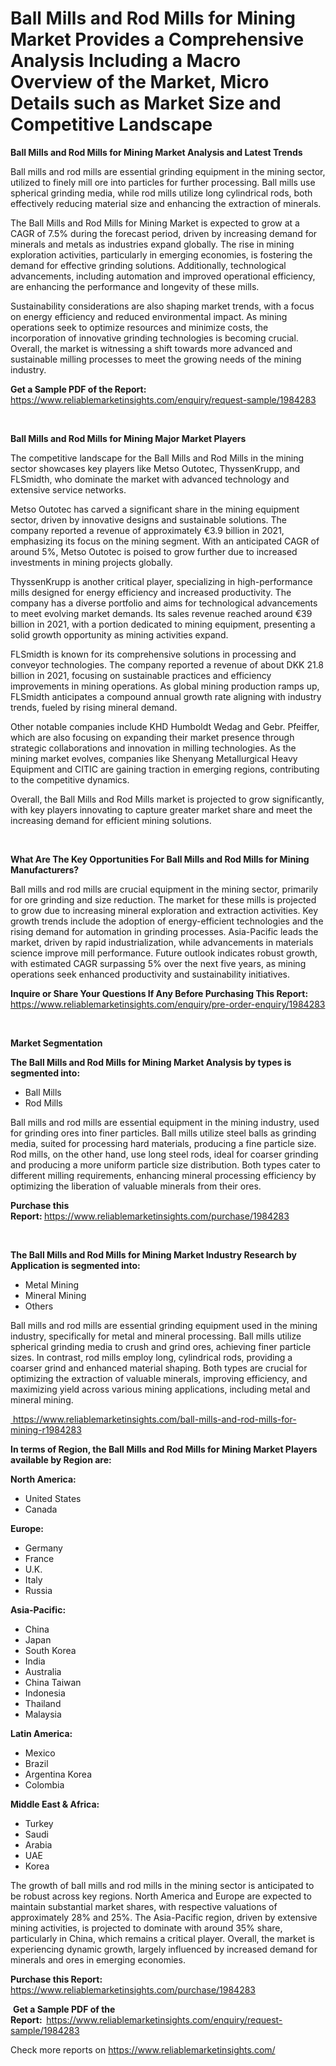 <p><h1>Ball Mills and Rod Mills for Mining Market Provides a Comprehensive Analysis Including a Macro Overview of the Market, Micro Details such as Market Size and Competitive Landscape</h1></p><p><strong>Ball Mills and Rod Mills for Mining Market Analysis and Latest Trends</strong></p>
<p><p>Ball mills and rod mills are essential grinding equipment in the mining sector, utilized to finely mill ore into particles for further processing. Ball mills use spherical grinding media, while rod mills utilize long cylindrical rods, both effectively reducing material size and enhancing the extraction of minerals.</p><p>The Ball Mills and Rod Mills for Mining Market is expected to grow at a CAGR of 7.5% during the forecast period, driven by increasing demand for minerals and metals as industries expand globally. The rise in mining exploration activities, particularly in emerging economies, is fostering the demand for effective grinding solutions. Additionally, technological advancements, including automation and improved operational efficiency, are enhancing the performance and longevity of these mills.</p><p>Sustainability considerations are also shaping market trends, with a focus on energy efficiency and reduced environmental impact. As mining operations seek to optimize resources and minimize costs, the incorporation of innovative grinding technologies is becoming crucial. Overall, the market is witnessing a shift towards more advanced and sustainable milling processes to meet the growing needs of the mining industry.</p></p>
<p><strong>Get a Sample PDF of the Report:&nbsp;</strong> <a href="https://www.reliablemarketinsights.com/enquiry/request-sample/1984283?utm_campaign=2888&utm_medium=2&utm_source=Github&utm_content=ia&utm_term=02032025&utm_id=ball-mills-and-rod-mills-for-mining">https://www.reliablemarketinsights.com/enquiry/request-sample/1984283</a></p>
<p>&nbsp;</p>
<p><strong>Ball Mills and Rod Mills for Mining Major Market Players</strong></p>
<p><p>The competitive landscape for the Ball Mills and Rod Mills in the mining sector showcases key players like Metso Outotec, ThyssenKrupp, and FLSmidth, who dominate the market with advanced technology and extensive service networks. </p><p>Metso Outotec has carved a significant share in the mining equipment sector, driven by innovative designs and sustainable solutions. The company reported a revenue of approximately €3.9 billion in 2021, emphasizing its focus on the mining segment. With an anticipated CAGR of around 5%, Metso Outotec is poised to grow further due to increased investments in mining projects globally.</p><p>ThyssenKrupp is another critical player, specializing in high-performance mills designed for energy efficiency and increased productivity. The company has a diverse portfolio and aims for technological advancements to meet evolving market demands. Its sales revenue reached around €39 billion in 2021, with a portion dedicated to mining equipment, presenting a solid growth opportunity as mining activities expand.</p><p>FLSmidth is known for its comprehensive solutions in processing and conveyor technologies. The company reported a revenue of about DKK 21.8 billion in 2021, focusing on sustainable practices and efficiency improvements in mining operations. As global mining production ramps up, FLSmidth anticipates a compound annual growth rate aligning with industry trends, fueled by rising mineral demand.</p><p>Other notable companies include KHD Humboldt Wedag and Gebr. Pfeiffer, which are also focusing on expanding their market presence through strategic collaborations and innovation in milling technologies. As the mining market evolves, companies like Shenyang Metallurgical Heavy Equipment and CITIC are gaining traction in emerging regions, contributing to the competitive dynamics.</p><p>Overall, the Ball Mills and Rod Mills market is projected to grow significantly, with key players innovating to capture greater market share and meet the increasing demand for efficient mining solutions.</p></p>
<p>&nbsp;</p>
<p><strong>What Are The Key Opportunities For Ball Mills and Rod Mills for Mining Manufacturers?</strong></p>
<p><p>Ball mills and rod mills are crucial equipment in the mining sector, primarily for ore grinding and size reduction. The market for these mills is projected to grow due to increasing mineral exploration and extraction activities. Key growth trends include the adoption of energy-efficient technologies and the rising demand for automation in grinding processes. Asia-Pacific leads the market, driven by rapid industrialization, while advancements in materials science improve mill performance. Future outlook indicates robust growth, with estimated CAGR surpassing 5% over the next five years, as mining operations seek enhanced productivity and sustainability initiatives.</p></p>
<p><strong>Inquire or Share Your Questions If Any Before Purchasing This Report:</strong> <a href="https://www.reliablemarketinsights.com/enquiry/pre-order-enquiry/1984283?utm_campaign=2888&utm_medium=2&utm_source=Github&utm_content=ia&utm_term=02032025&utm_id=ball-mills-and-rod-mills-for-mining">https://www.reliablemarketinsights.com/enquiry/pre-order-enquiry/1984283</a></p>
<p>&nbsp;</p>
<p><strong>Market Segmentation</strong></p>
<p><strong>The Ball Mills and Rod Mills for Mining Market Analysis by types is segmented into:</strong></p>
<p><ul><li>Ball Mills</li><li>Rod Mills</li></ul></p>
<p><p>Ball mills and rod mills are essential equipment in the mining industry, used for grinding ores into finer particles. Ball mills utilize steel balls as grinding media, suited for processing hard materials, producing a fine particle size. Rod mills, on the other hand, use long steel rods, ideal for coarser grinding and producing a more uniform particle size distribution. Both types cater to different milling requirements, enhancing mineral processing efficiency by optimizing the liberation of valuable minerals from their ores.</p></p>
<p><strong>Purchase this Report:&nbsp;</strong><a href="https://www.reliablemarketinsights.com/purchase/1984283?utm_campaign=2888&utm_medium=2&utm_source=Github&utm_content=ia&utm_term=02032025&utm_id=ball-mills-and-rod-mills-for-mining">https://www.reliablemarketinsights.com/purchase/1984283</a></p>
<p>&nbsp;</p>
<p><strong>The Ball Mills and Rod Mills for Mining Market Industry Research by Application is segmented into:</strong></p>
<p><ul><li>Metal Mining</li><li>Mineral Mining</li><li>Others</li></ul></p>
<p><p>Ball mills and rod mills are essential grinding equipment used in the mining industry, specifically for metal and mineral processing. Ball mills utilize spherical grinding media to crush and grind ores, achieving finer particle sizes. In contrast, rod mills employ long, cylindrical rods, providing a coarser grind and enhanced material shaping. Both types are crucial for optimizing the extraction of valuable minerals, improving efficiency, and maximizing yield across various mining applications, including metal and mineral mining.</p></p>
<p><a href="https://www.reliablemarketinsights.com/ball-mills-and-rod-mills-for-mining-r1984283?utm_campaign=2888&utm_medium=2&utm_source=Github&utm_content=ia&utm_term=02032025&utm_id=ball-mills-and-rod-mills-for-mining">&nbsp;https://www.reliablemarketinsights.com/ball-mills-and-rod-mills-for-mining-r1984283</a></p>
<p><strong>In terms of Region, the Ball Mills and Rod Mills for Mining Market Players available by Region are:</strong></p>
<p>
    <p> <strong> North America: </strong>
        <ul>
            <li>United States</li>
            <li>Canada</li>
        </ul>
        </p> 
    <p> <strong> Europe: </strong>
        <ul>
            <li>Germany</li>
            <li>France</li>
            <li>U.K.</li>
            <li>Italy</li>
            <li>Russia</li>
        </ul>
        </p> 
    <p> <strong> Asia-Pacific: </strong>
        <ul>
            <li>China</li>
            <li>Japan</li>
            <li>South Korea</li>
            <li>India</li>
            <li>Australia</li>
            <li>China Taiwan</li>
            <li>Indonesia</li>
            <li>Thailand</li>
            <li>Malaysia</li>
        </ul>
        </p> 
    <p> <strong> Latin America: </strong>
        <ul>
            <li>Mexico</li>
            <li>Brazil</li>
            <li>Argentina Korea</li>
            <li>Colombia</li>
        </ul>
        </p> 
    <p> <strong> Middle East & Africa: </strong>
        <ul>
            <li>Turkey</li>
            <li>Saudi</li>
            <li>Arabia</li>
            <li>UAE</li>
            <li>Korea</li>
        </ul>
    </p>
    </p>
<p><p>The growth of ball mills and rod mills in the mining sector is anticipated to be robust across key regions. North America and Europe are expected to maintain substantial market shares, with respective valuations of approximately 28% and 25%. The Asia-Pacific region, driven by extensive mining activities, is projected to dominate with around 35% share, particularly in China, which remains a critical player. Overall, the market is experiencing dynamic growth, largely influenced by increased demand for minerals and ores in emerging economies.</p></p>
<p><strong>Purchase this Report: </strong><a href="https://www.reliablemarketinsights.com/purchase/1984283?utm_campaign=2888&utm_medium=2&utm_source=Github&utm_content=ia&utm_term=02032025&utm_id=ball-mills-and-rod-mills-for-mining">https://www.reliablemarketinsights.com/purchase/1984283</a></p>
<p>&nbsp;<strong>Get a Sample PDF of the Report:&nbsp;&nbsp;</strong><a href="https://www.reliablemarketinsights.com/enquiry/request-sample/1984283?utm_campaign=2888&utm_medium=2&utm_source=Github&utm_content=ia&utm_term=02032025&utm_id=ball-mills-and-rod-mills-for-mining">https://www.reliablemarketinsights.com/enquiry/request-sample/1984283</a></p>
<p><strong></strong></p>
<p>Check more reports on <a href="https://www.reliablemarketinsights.com/?utm_campaign=2888&utm_medium=2&utm_source=Github&utm_content=ia&utm_term=02032025&utm_id=ball-mills-and-rod-mills-for-mining">https://www.reliablemarketinsights.com/</a></p>